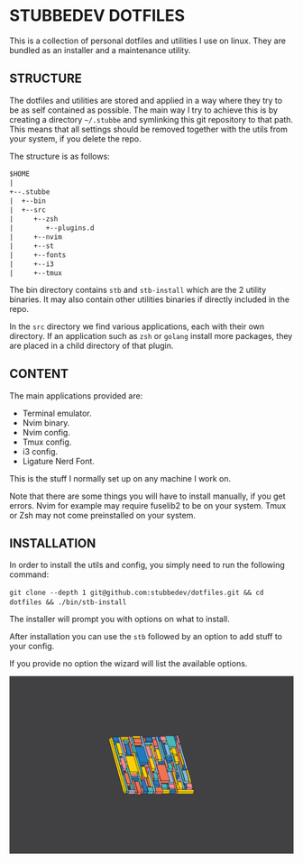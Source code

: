 # STUBBEDEV DOTFILES

This is a collection of personal dotfiles and utilities I use on linux. They are bundled as an installer and a maintenance utility.

## STRUCTURE
The dotfiles and utilities are stored and applied in a way where they try to be as self contained as possible.
The main way I try to achieve this is by creating a directory `~/.stubbe` and symlinking this git repository to that path.
This means that all settings should be removed together with the utils from your system, if you delete the repo.

The structure is as follows:
```
$HOME
|
+--.stubbe
|  +--bin
|  +--src
|     +--zsh
|        +--plugins.d
|     +--nvim
|     +--st
|     +--fonts
|     +--i3
|     +--tmux
```

The bin directory contains `stb` and `stb-install` which are the 2 utility binaries. It may also contain other utilities binaries if directly included in the repo.

In the `src` directory we find various applications, each with their own directory. If an application such as `zsh` or `golang` install more packages, they are placed in a child directory of that plugin.

## CONTENT
The main applications provided are:
- Terminal emulator.
- Nvim binary.
- Nvim config.
- Tmux config.
- i3 config.
- Ligature Nerd Font.

This is the stuff I normally set up on any machine I work on.

Note that there are some things you will have to install manually, if you get errors.
Nvim for example may require fuselib2 to be on your system.
Tmux or Zsh may not come preinstalled on your system.

## INSTALLATION
In order to install the utils and config, you simply need to run the following command:

`git clone --depth 1 git@github.com:stubbedev/dotfiles.git && cd dotfiles && ./bin/stb-install`

The installer will prompt you with options on what to install.

After installation you can use the `stb` followed by an option to add stuff to your config.

If you provide no option the wizard will list the available options.

![This is the caption for the next figure link (or table)](./src/wallpapers/traffic.png)
